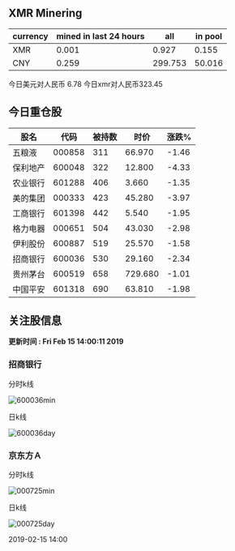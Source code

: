 ## XMR Minering

|currency|mined in last 24 hours|all|in pool|
|---|---|---|---|
|XMR|0.001|0.927|0.155|
|CNY|0.259|299.753|50.016|

今日美元对人民币 6.78	今日xmr对人民币323.45


## 今日重仓股 

|股名|代码|被持数|时价|涨跌%|
|---|---|---|---|---|
|五粮液|000858|311|66.970|-1.46|
|保利地产|600048|322|12.800|-4.33|
|农业银行|601288|406|3.660|-1.35|
|美的集团|000333|423|45.280|-3.97|
|工商银行|601398|442|5.540|-1.95|
|格力电器|000651|504|43.030|-2.98|
|伊利股份|600887|519|25.570|-1.58|
|招商银行|600036|530|29.160|-2.34|
|贵州茅台|600519|658|729.680|-1.01|
|中国平安|601318|690|63.810|-1.98|

## 关注股信息
**更新时间 : Fri Feb 15 14:00:11 2019**
### 招商银行 
分时k线

![600036min](http://image.sinajs.cn/newchart/min/n/sh600036.gif)

日k线

![600036day](http://image.sinajs.cn/newchart/daily/n/sh600036.gif)

### 京东方Ａ 
分时k线

![000725min](http://image.sinajs.cn/newchart/min/n/sz000725.gif)

日k线

![000725day](http://image.sinajs.cn/newchart/daily/n/sz000725.gif)

2019-02-15 14:00